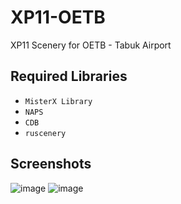 # XP11-OETB
XP11 Scenery for OETB - Tabuk Airport


## Required Libraries
- ```MisterX Library```
- ```NAPS```
- ```CDB```
- ```ruscenery```

## Screenshots

![image](https://user-images.githubusercontent.com/20840437/111320504-174c3580-8678-11eb-8693-a744937231e0.png)
![image](https://user-images.githubusercontent.com/20840437/111320509-1a472600-8678-11eb-961e-f17ac5a616fd.png)
